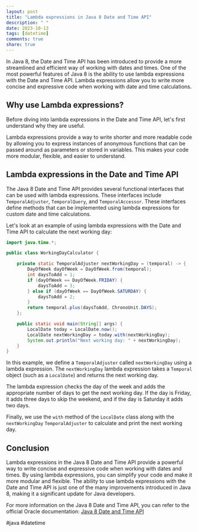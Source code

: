 ```yaml
---
layout: post
title: "Lambda expressions in Java 8 Date and Time API"
description: " "
date: 2023-10-13
tags: [datetime]
comments: true
share: true
---
```


In Java 8, the Date and Time API has been introduced to provide a more streamlined and efficient way of working with dates and times. One of the most powerful features of Java 8 is the ability to use lambda expressions with the Date and Time API. Lambda expressions allow you to write more concise and expressive code when working with date and time calculations.

## Why use Lambda expressions?

Before diving into lambda expressions in the Date and Time API, let's first understand why they are useful. 

Lambda expressions provide a way to write shorter and more readable code by allowing you to express instances of anonymous functions that can be passed around as parameters or stored in variables. This makes your code more modular, flexible, and easier to understand.

## Lambda expressions in the Date and Time API

The Java 8 Date and Time API provides several functional interfaces that can be used with lambda expressions. These interfaces include `TemporalAdjuster`, `TemporalQuery`, and `TemporalAccessor`. These interfaces define methods that can be implemented using lambda expressions for custom date and time calculations.

Let's look at an example of using lambda expressions with the Date and Time API to calculate the next working day:

```java
import java.time.*;

public class WorkingDayCalculator {

    private static TemporalAdjuster nextWorkingDay = (temporal) -> {
        DayOfWeek dayOfWeek = DayOfWeek.from(temporal);
        int daysToAdd = 1;
        if (dayOfWeek == DayOfWeek.FRIDAY) {
            daysToAdd = 3;
        } else if (dayOfWeek == DayOfWeek.SATURDAY) {
            daysToAdd = 2;
        }
        return temporal.plus(daysToAdd, ChronoUnit.DAYS);
    };

    public static void main(String[] args) {
        LocalDate today = LocalDate.now();
        LocalDate nextWorkingDay = today.with(nextWorkingDay);
        System.out.println("Next working day: " + nextWorkingDay);
    }
}
```

In this example, we define a `TemporalAdjuster` called `nextWorkingDay` using a lambda expression. The `nextWorkingDay` lambda expression takes a `Temporal` object (such as a `LocalDate`) and returns the next working day.

The lambda expression checks the day of the week and adds the appropriate number of days to get the next working day. If the day is Friday, it adds three days to skip the weekend, and if the day is Saturday it adds two days.

Finally, we use the `with` method of the `LocalDate` class along with the `nextWorkingDay` `TemporalAdjuster` to calculate and print the next working day.

## Conclusion

Lambda expressions in the Java 8 Date and Time API provide a powerful way to write concise and expressive code when working with dates and times. By using lambda expressions, you can simplify your code and make it more modular and flexible. The ability to use lambda expressions with the Date and Time API is just one of the many improvements introduced in Java 8, making it a significant update for Java developers.

For more information on the Java 8 Date and Time API, you can refer to the official Oracle documentation: [Java 8 Date and Time API](https://docs.oracle.com/javase/8/docs/api/java/time/package-summary.html)

#java #datetime